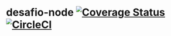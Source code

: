 # desafio-node [![Coverage Status](https://coveralls.io/repos/github/marcusocosta/desafio-node/badge.svg?branch=master)](https://coveralls.io/github/marcusocosta/desafio-node?branch=master) [![CircleCI](https://circleci.com/gh/marcusocosta/desafio-node.svg?style=shield)](https://circleci.com/gh/marcusocosta/desafio-node)